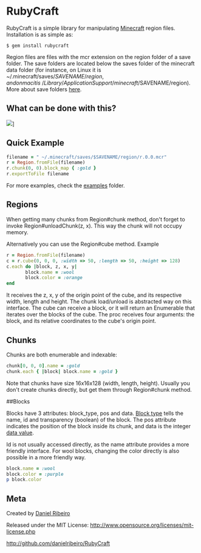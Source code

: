 # RubyCraft


RubyCraft is a simple library for manipulating [Minecraft](http://www.minecraft.net/)
region files. Installation is as simple as:

    $ gem install rubycraft

Region files are files with the mcr extension on the region folder of a save folder. The
save folders are located below the saves folder of the minecraft data folder (for
instance, on Linux it is ~/.minecraft/saves/$SAVENAME/region, and on mac it is
~/Library/Application Support/minecraft/$SAVENAME/region). More about save folders
[here](http://www.minecraftwiki.net/wiki/Tutorials/Minecraft_Help_FAQ#Common_fixes).


## What can be done with this?
<a href="http://metaphysicaldeveloper.wordpress.com/2011/07/31/hacking-a-gnuplot-into-minecraft/" target="_blank">![](https://raw.github.com/danielribeiro/RubyCraft/master/images/plottingOverview.png)]</a>



## Quick Example
```ruby
filename = " ~/.minecraft/saves/$SAVENAME/region/r.0.0.mcr"
r = Region.fromFile(filename)
r.chunk(0, 0).block_map { :gold }
r.exportToFile filename
```

For more examples, check the
[examples](https://github.com/danielribeiro/RubyCraft/tree/master/examples) folder.

## Regions

When getting many chunks from Region#chunk method, don't forget to invoke Region#unloadChunk(z,
x). This way the chunk will not occupy memory.

Alternatively you can use the Region#cube method. Example

```ruby
r = Region.fromFile(filename)
c = r.cube(0, 0, 0, :width => 50, :length => 50, :height => 128)
c.each do |block, z, x, y|
       block.name = :wool
       block.color = :orange
end
```

It receives the z, x, y of the origin point of the cube, and its respective width, length
and height. The chunk load/unload is abstracted way on this interface. The cube can
receive a block, or it will return an Enumerable that iterates over the blocks of the
cube. The proc receives four arguments: the block, and its relative coordinates to the
cube's origin point.

## Chunks

Chunks are both enumerable and indexable:

```ruby
chunk[0, 0, 0].name = :gold
chunk.each { |block| block.name = :gold }
```


Note that chunks have size 16x16x128 (width, length, height). Usually you don't create
chunks directly, but get them through Region#chunk method.

##Blocks

Blocks have 3 attributes: block_type, pos and data. [Block type](https://github.com/danielribeiro/RubyCraft/blob/master/lib/rubycraft/block_type.rb) tells the name, id and
transparency (boolean) of the block. The pos attribute indicates the position of the block
inside its chunk, and data is the integer [data
value](http://www.minecraftwiki.net/wiki/Data_values).

Id is not usually accessed directly, as the name attribute provides a more friendly
interface. For wool blocks, changing the color directly is also possible in a more
friendly way.

```ruby
block.name = :wool
block.color = :purple
p block.color
```


## Meta

Created by [Daniel Ribeiro](http://metaphysicaldeveloper.wordpress.com/about-me)

Released under the MIT License: http://www.opensource.org/licenses/mit-license.php

http://github.com/danielribeiro/RubyCraft
